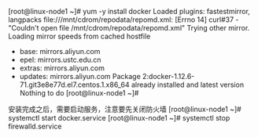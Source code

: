 [root@linux-node1 ~]# yum -y install docker
Loaded plugins: fastestmirror, langpacks
file:///mnt/cdrom/repodata/repomd.xml: [Errno 14] curl#37 - "Couldn't open file /mnt/cdrom/repodata/repomd.xml"
Trying other mirror.
Loading mirror speeds from cached hostfile
 * base: mirrors.aliyun.com
 * epel: mirrors.ustc.edu.cn
 * extras: mirrors.aliyun.com
 * updates: mirrors.aliyun.com
Package 2:docker-1.12.6-71.git3e8e77d.el7.centos.1.x86_64 already installed and latest version
Nothing to do
[root@linux-node1 ~]# 

安装完成之后，需要启动服务，注意要先关闭防火墙
[root@linux-node1 ~]# systemctl start docker.service
[root@linux-node1 ~]# systemctl stop firewalld.service

